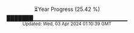 <p align="center">
⏳Year Progress (25.42 %) <br>
███████▁▁▁▁▁▁▁▁▁▁▁▁▁▁▁▁▁▁▁▁▁▁▁ <br>
<sub>Updated: Wed, 03 Apr 2024 01:10:39 GMT</sub>
</p>

